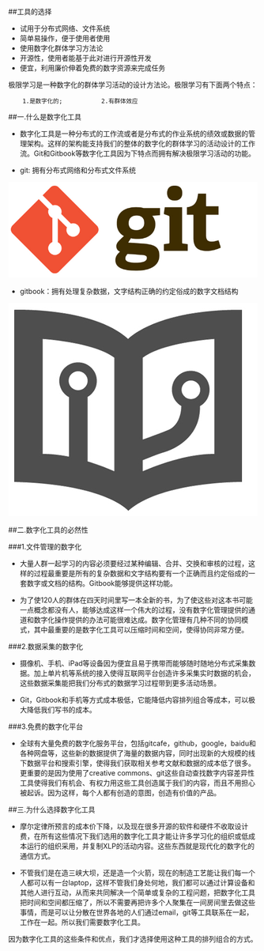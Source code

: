 ##工具的选择

- 试用于分布式网络、文件系统
- 简单易操作，便于使用者使用
- 使用数字化群体学习方法论
- 开源性，使用者能基于此对进行开源性开发
- 便宜，利用廉价伸着免费的数字资源来完成任务

极限学习是一种数字化的群体学习活动的设计方法论。极限学习有下面两个特点：

        1.是数字化的;           2.有群体效应

##一.什么是数字化工具

* 数字化工具是一种分布式的工作流或者是分布式的作业系统的绩效或数据的管理架构。这样的架构能支持我们的整体的数字化的群体学习的活动设计的工作流。Git和Gitbook等数字化工具因为下特点而拥有解决极限学习活动的功能。


* git: 拥有分布式网络和分布式文件系统

 ![0](../assets/tools/gitlogo.jpg)


* gitbook：拥有处理复杂数据，文字结构正确的约定俗成的数字文档结构

 ![0](../assets/tools/gitcafelogo.jpg)


##二.数字化工具的必然性

###1.文件管理的数字化

* 大量人群一起学习的内容必须要经过某种编辑、合并、交换和审核的过程，这样的过程最重要是所有的复杂数据和文字结构要有一个正确而且约定俗成的一套数字或文档的结构。Gitbook能够提供这样功能。

* 为了使120人的群体在四天时间里写一本全新的书，为了使这些对这本书可能一点概念都没有人，能够达成这样一个伟大的过程，没有数字化管理提供的通道和数字化操作提供的办法可能很难达成。数字化管理有几种不同的协同模式，其中最重要的是数字化工具可以压缩时间和空间，使得协同非常方便。

###2.数据采集的数字化

* 摄像机、手机、iPad等设备因为便宜且易于携带而能够随时随地分布式采集数据。加上单片机等系统的接入使得互联网平台创造许多采集实时数据的机会，这些数据采集能把我们分布式的数据学习过程带到更多活动场景。

* Git，Gitbook和手机等方式成本极低，它能降低内容排列组合等成本，可以极大降低我们写书的成本。

###3.免费的数字化平台

* 全球有大量免费的数字化服务平台，包括gitcafe，github，google，baidu和各种网盘等，这些新的数据提供了海量的数据内容，同时出现新的大规模的线下数据平台和搜索引擎，使得我们获取相关参考文献和数据的成本低了很多。更重要的是因为使用了creative commons、git这些自动查找数字内容差异性工具使得我们有机会、有权力用这些工具创造属于我们的内容，而且不用担心被起诉。因为这样，每个人都有创造的意图，创造有价值的产品。

##三.为什么选择数字化工具

* 摩尔定律所预言的成本价下降，以及现在很多开源的软件和硬件不收取设计费，在所有这些情况下我们选用的数字化工具才能让许多学习化的组织或低成本运行的组织采用，并复制XLP的活动内容。这些东西就是现代化的数字化的通信方式。

* 不管我们是在造三峡大坝，还是造一个火箭，现在的制造工艺能让我们每一个人都可以有一台laptop，这样不管我们身处何地，我们都可以通过计算设备和其他人进行互动，从而来共同解决一个简单或复杂的工程问题，把数字化工具把时间和空间都压缩了，所以不需要再把许多个人聚集在一间房间里去做这些事情，而是可以让分散在世界各地的人们通过email，git等工具联系在一起，工作在一起。所以我们需要数字化工具。

因为数字化工具的这些条件和优点，我们才选择使用这种工具的排列组合的方式。
